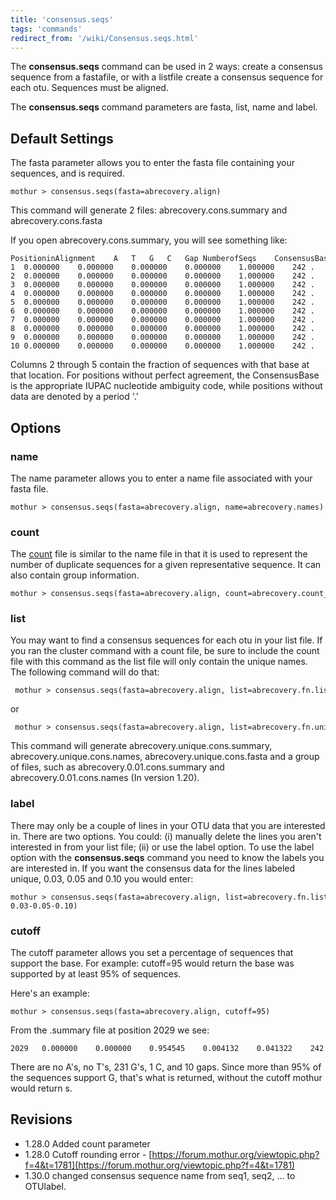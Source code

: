 ```yaml
---
title: 'consensus.seqs'
tags: 'commands'
redirect_from: '/wiki/Consensus.seqs.html'
---
```

The **consensus.seqs** command can be used in 2 ways: create a consensus
sequence from a fastafile, or with a listfile create a consensus
sequence for each otu. Sequences must be aligned.

The **consensus.seqs** command parameters are fasta, list, name and label.

## Default Settings

The fasta parameter allows you to enter the fasta file containing your
sequences, and is required.

    mothur > consensus.seqs(fasta=abrecovery.align)

This command will generate 2 files: abrecovery.cons.summary and
abrecovery.cons.fasta

If you open abrecovery.cons.summary, you will see something like:

    PositioninAlignment    A   T   G   C   Gap NumberofSeqs    ConsensusBase
    1  0.000000    0.000000    0.000000    0.000000    1.000000    242 .
    2  0.000000    0.000000    0.000000    0.000000    1.000000    242 .
    3  0.000000    0.000000    0.000000    0.000000    1.000000    242 .
    4  0.000000    0.000000    0.000000    0.000000    1.000000    242 .
    5  0.000000    0.000000    0.000000    0.000000    1.000000    242 .
    6  0.000000    0.000000    0.000000    0.000000    1.000000    242 .
    7  0.000000    0.000000    0.000000    0.000000    1.000000    242 .
    8  0.000000    0.000000    0.000000    0.000000    1.000000    242 .
    9  0.000000    0.000000    0.000000    0.000000    1.000000    242 .
    10 0.000000    0.000000    0.000000    0.000000    1.000000    242 .

Columns 2 through 5 contain the fraction of sequences with that base at
that location. For positions without perfect agreement, the
ConsensusBase is the appropriate IUPAC nucleotide ambiguity code, while
positions without data are denoted by a period \'.\'

## Options

### name

The name parameter allows you to enter a name file associated with your
fasta file.

    mothur > consensus.seqs(fasta=abrecovery.align, name=abrecovery.names)

### count

The [ count](Count_File) file is similar to the name file in
that it is used to represent the number of duplicate sequences for a
given representative sequence. It can also contain group information.

    mothur > consensus.seqs(fasta=abrecovery.align, count=abrecovery.count_table)

### list

You may want to find a consensus sequences for each otu in your list
file. If you ran the cluster command with a count file, be sure to
include the count file with this command as the list file will only
contain the unique names. The following command will do that:

     mothur > consensus.seqs(fasta=abrecovery.align, list=abrecovery.fn.list)

or

     mothur > consensus.seqs(fasta=abrecovery.align, list=abrecovery.fn.unique_list, count=abrecovery.count_table)

This command will generate abrecovery.unique.cons.summary,
abrecovery.unique.cons.names, abrecovery.unique.cons.fasta and a group
of files, such as abrecovery.0.01.cons.summary and
abrecovery.0.01.cons.names (In version 1.20).

### label

There may only be a couple of lines in your OTU data that you are
interested in. There are two options. You could: (i) manually delete the
lines you aren\'t interested in from your list file; (ii) or use the
label option. To use the label option with the **consensus.seqs** command
you need to know the labels you are interested in. If you want the
consensus data for the lines labeled unique, 0.03, 0.05 and 0.10 you
would enter:

    mothur > consensus.seqs(fasta=abrecovery.align, list=abrecovery.fn.list, label=unique-0.03-0.05-0.10)

### cutoff

The cutoff parameter allows you set a percentage of sequences that
support the base. For example: cutoff=95 would return the base was
supported by at least 95% of sequences.

Here\'s an example:

    mothur > consensus.seqs(fasta=abrecovery.align, cutoff=95)

From the .summary file at position 2029 we see:

    2029   0.000000    0.000000    0.954545    0.004132    0.041322    242 G

There are no A\'s, no T\'s, 231 G\'s, 1 C, and 10 gaps. Since more than
95% of the sequences support G, that\'s what is returned, without the
cutoff mothur would return s.

## Revisions

-   1.28.0 Added count parameter
-   1.28.0 Cutoff rounding error -
    [https://forum.mothur.org/viewtopic.php?f=4&t=1781](https://forum.mothur.org/viewtopic.php?f=4&t=1781)
-   1.30.0 changed consensus sequence name from seq1, seq2, \... to
    OTUlabel.


